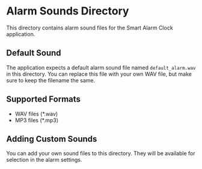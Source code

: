 # Alarm Sounds Directory

This directory contains alarm sound files for the Smart Alarm Clock application.

## Default Sound
The application expects a default alarm sound file named `default_alarm.wav` in this directory.
You can replace this file with your own WAV file, but make sure to keep the filename the same.

## Supported Formats
- WAV files (*.wav)
- MP3 files (*.mp3)

## Adding Custom Sounds
You can add your own sound files to this directory. They will be available for selection in the alarm settings. 
